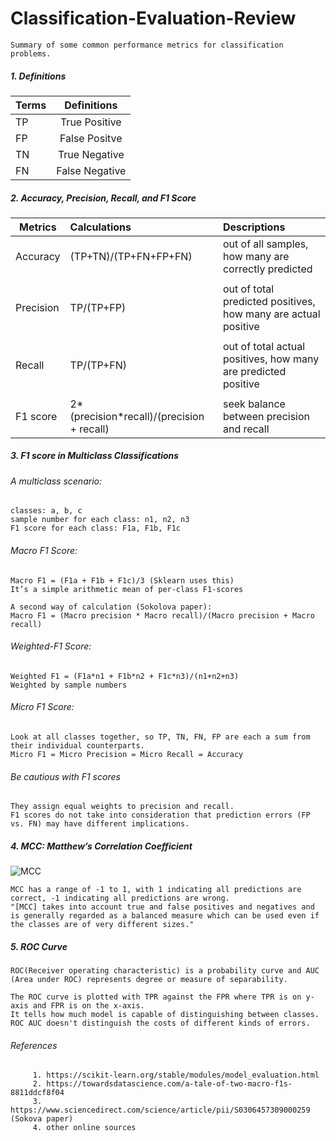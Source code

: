 # Classification-Evaluation-Review

    Summary of some common performance metrics for classification problems.



 ##### 1.  Definitions

 | Terms    |   Definitions      | 
 | ---------|:----------------:  |
 | TP       |   True Positive  | 
 | FP       |   False Positve  |   
 | TN       |   True Negative  |    
 | FN       |   False Negative |    





##### 2.  Accuracy, Precision, Recall, and F1 Score

   | Metrics    | Calculations            | Descriptions                                                |                   
   | -----------|:----------------------|:--------------------------------------------------------------|
   | Accuracy   | (TP+TN)/(TP+FN+FP+FN)  | out of all samples, how many are correctly predicted   | 
   |            |                        |                                                               |
   | Precision  | TP/(TP+FP)             | out of total predicted positives, how many are actual positive |
   |            |                        |                                                                |
   | Recall     | TP/(TP+FN)             | out of total actual positives, how many are predicted positive |
   |            |                        |          |
   | F1 score   | 2*(precision*recall)/(precision + recall)| seek balance between precision and recall |

 
 
##### 3. F1 score in Multiclass Classifications

###### A multiclass scenario:

    classes: a, b, c
    sample number for each class: n1, n2, n3 
    F1 score for each class: F1a, F1b, F1c


   ###### Macro F1 Score:  

    Macro F1 = (F1a + F1b + F1c)/3 (Sklearn uses this)
    It’s a simple arithmetic mean of per-class F1-scores

    A second way of calculation (Sokolova paper):
    Macro F1 = (Macro precision * Macro recall)/(Macro precision + Macro recall)
     

   ###### Weighted-F1 Score:  
   
    Weighted F1 = (F1a*n1 + F1b*n2 + F1c*n3)/(n1+n2+n3)
    Weighted by sample numbers


   ###### Micro F1 Score: 
   
    Look at all classes together, so TP, TN, FN, FP are each a sum from their individual counterparts.
    Micro F1 = Micro Precision = Micro Recall = Accuracy


   ###### Be cautious with F1 scores
   
    They assign equal weights to precision and recall.
    F1 scores do not take into consideration that prediction errors (FP vs. FN) may have different implications. 


##### 4. MCC: Matthew’s Correlation Coefficient

![MCC](https://user-images.githubusercontent.com/18686382/70392158-b92b9f80-19aa-11ea-9216-45dba400691d.png)
    
    MCC has a range of -1 to 1, with 1 indicating all predictions are correct, -1 indicating all predictions are wrong. 
    "[MCC] takes into account true and false positives and negatives and is generally regarded as a balanced measure which can be used even if the classes are of very different sizes."


##### 5. ROC Curve

    ROC(Receiver operating characteristic) is a probability curve and AUC (Area under ROC) represents degree or measure of separability. 
    
    The ROC curve is plotted with TPR against the FPR where TPR is on y-axis and FPR is on the x-axis. 
    It tells how much model is capable of distinguishing between classes.
    ROC AUC doesn't distinguish the costs of different kinds of errors.
 

###### References
 
         1. https://scikit-learn.org/stable/modules/model_evaluation.html
         2. https://towardsdatascience.com/a-tale-of-two-macro-f1s-8811ddcf8f04
         3. https://www.sciencedirect.com/science/article/pii/S0306457309000259 (Sokova paper)
         4. other online sources
         

